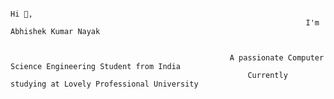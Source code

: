 
                                                                                 Hi 👋,
                                                                      I'm Abhishek Kumar Nayak


                                                     A passionate Computer Science Engineering Student from India
                                                         Currently studying at Lovely Professional University



